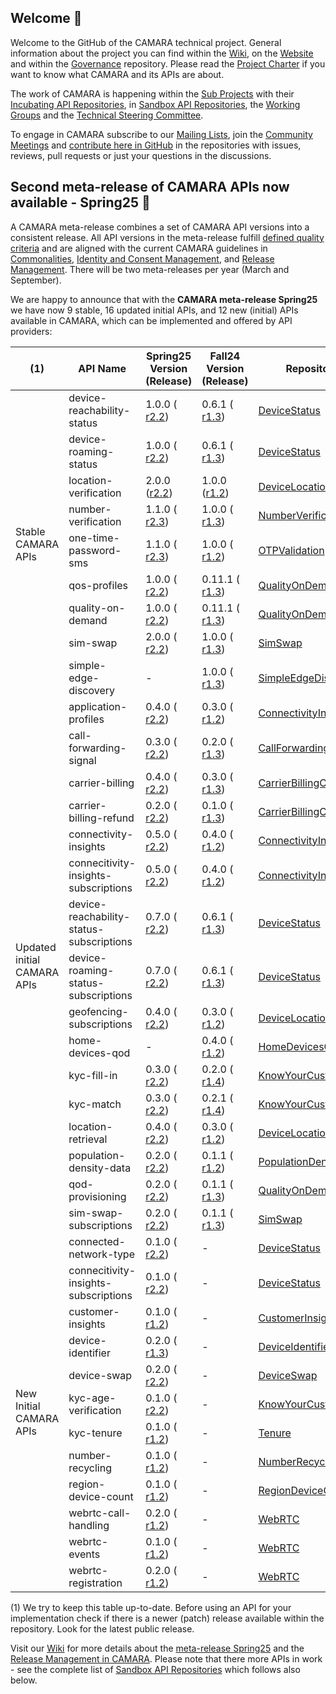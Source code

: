 ## Welcome 👋

Welcome to the GitHub of the CAMARA technical project. General information about the project you can find within the [Wiki](https://lf-camaraproject.atlassian.net/wiki/x/AgDe), on the [Website](https://camaraproject.org) and within the [Governance](https://github.com/camaraproject/Governance) repository. Please read the [Project Charter](https://github.com/camaraproject/Governance/blob/main/ProjectCharter.md) if you want to know what CAMARA and its APIs are about.

The work of CAMARA is happening within the [Sub Projects](https://lf-camaraproject.atlassian.net/wiki/x/NQ7e) with their [Incubating API Repositories](https://github.com/search?q=topic%3Aincubating-api-repository+org%3Acamaraproject&type=Repositories), in [Sandbox API Repositories](https://github.com/search?q=topic%3Asandbox-api-repository+org%3Acamaraproject&type=Repositories),
the [Working Groups](https://github.com/search?q=topic%3Aworkinggroup+org%3Acamaraproject&type=Repositories) and the [Technical Steering Committee](https://wiki.camaraproject.org/display/CAM/Technical+Steering+Committee).

To engage in CAMARA subscribe to our [Mailing Lists](https://lists.camaraproject.org/g/all/subgroups), join the [Community Meetings](https://zoom-lfx.platform.linuxfoundation.org/meetings/telcoapi?view=week) and
[contribute here in GitHub](https://github.com/camaraproject/Governance/blob/main/CONTRIBUTING.md) in the repositories with issues, reviews, pull requests or just your questions in the discussions.

## Second meta-release of CAMARA APIs now available - Spring25 🚀

A CAMARA meta-release combines a set of CAMARA API versions into a consistent release. All API versions in the meta-release fulfill [defined quality criteria](https://github.com/camaraproject/ReleaseManagement/blob/main/documentation/API-Readiness-Checklist.md) and are aligned with the current CAMARA guidelines in [Commonalities](https://github.com/camaraproject/Commonalities), [Identity and Consent Management](https://github.com/camaraproject/IdentityAndConsentManagement), and [Release Management](https://github.com/camaraproject/ReleaseManagement). There will be two meta-releases per year (March and September).

We are happy to announce that with the **CAMARA meta-release Spring25** we have now 9 stable, 16 updated initial APIs, and 12 new (initial) APIs available in CAMARA, which can be implemented and offered by API providers:

<!-- ![Overview of the 25 APIs within the CAMARA Fall24 meta-release](/profile/images/CAMARA_Meta-release_Fall24.png) -->

<table>
    <thead>
        <tr>
            <th>(1)</th>
            <th>API Name</th>
            <th>Spring25<br>Version (Release)</th>
            <th>Fall24<br>Version (Release)</th>
            <th>Repository</th>
        </tr>
    </thead>
    <tbody>
        <tr>
            <td rowspan=9>Stable<br>CAMARA APIs</td>
            <td>device-reachability-status</td>
            <td>1.0.0 ( <a href="https://github.com/camaraproject/DeviceStatus/releases/tag/r2.2">r2.2</a>)</td>
            <td>0.6.1 ( <a href="https://github.com/camaraproject/DeviceStatus/releases/tag/r1.3">r1.3</a>)</td>
            <td><a href="https://github.com/camaraproject/DeviceStatus">DeviceStatus</a></td>
        </tr>
        <tr>
            <td>device-roaming-status</td>
            <td>1.0.0 ( <a href="https://github.com/camaraproject/DeviceStatus/releases/tag/r2.2">r2.2</a>)</td>
            <td>0.6.1 ( <a href="https://github.com/camaraproject/DeviceStatus/releases/tag/r1.3">r1.3</a>)</td>
            <td><a href="https://github.com/camaraproject/DeviceStatus">DeviceStatus</a></td>
        </tr>
        <tr>
            <td>location-verification</td>
            <td>2.0.0 (<a href="https://github.com/camaraproject/DeviceLocation/releases/tag/r2.2">r2.2</a>)</td>
            <td>1.0.0 (<a href="https://github.com/camaraproject/DeviceLocation/releases/tag/r1.2">r1.2</a>)</td>
            <td><a href="https://github.com/camaraproject/DeviceLocation">DeviceLocation</a></td>
        </tr>
        <tr>
            <td>number-verification</td>
            <td>1.1.0 ( <a href="https://github.com/camaraproject/NumberVerification/releases/tag/r2.3">r2.3</a>)</td>
            <td>1.0.0 ( <a href="https://github.com/camaraproject/NumberVerification/releases/tag/r1.3">r1.3</a>)</td>
            <td><a href="https://github.com/camaraproject/NumberVerification">NumberVerification</a></td>
        </tr>
        <tr>
            <td>one-time-password-sms</td>
            <td>1.1.0 ( <a href="https://github.com/camaraproject/OTPValidation/releases/tag/r2.3">r2.3</a>)</td>
            <td>1.0.0 ( <a href="https://github.com/camaraproject/OTPValidation/releases/tag/r1.2">r1.2</a>)</td>
            <td><a href="https://github.com/camaraproject/OTPValidation">OTPValidation</a></td>
        </tr>
        <tr>
            <td>qos-profiles</td>
            <td>1.0.0 ( <a href="https://github.com/camaraproject/QualityOnDemand/releases/tag/r2.2">r2.2</a>)</td>
            <td>0.11.1 ( <a href="https://github.com/camaraproject/QualityOnDemand/releases/tag/r1.3">r1.3</a>)</td>
            <td><a href="https://github.com/camaraproject/QualityOnDemand">QualityOnDemand</a></td>
        </tr>
        <tr>
            <td>quality-on-demand</td>
            <td>1.0.0 ( <a href="https://github.com/camaraproject/QualityOnDemand/releases/tag/r2.2">r2.2</a>)</td>
            <td>0.11.1 ( <a href="https://github.com/camaraproject/QualityOnDemand/releases/tag/r1.3">r1.3</a>)</td>
            <td><a href="https://github.com/camaraproject/QualityOnDemand">QualityOnDemand</a></td>
        </tr>
        <tr>
            <td>sim-swap</td>
            <td>2.0.0 ( <a href="https://github.com/camaraproject/SimSwap/releases/tag/r2.2">r2.2</a>)</td>
            <td>1.0.0 ( <a href="https://github.com/camaraproject/SimSwap/releases/tag/r1.3">r1.3</a>)</td>
            <td><a href="https://github.com/camaraproject/SimSwap">SimSwap</a></td>
        </tr>
        <tr>
            <td>simple-edge-discovery</td>
            <td>-</td>
            <td>1.0.0 ( <a href="https://github.com/camaraproject/SimpleEdgeDiscovery/releases/tag/r1.3">r1.3</a>)</td>
            <td><a href="https://github.com/camaraproject/SimpleEdgeDiscovery">SimpleEdgeDiscovery</a></td>
        </tr>
        <tr>
            <td rowspan=16>Updated initial<br>CAMARA APIs</td>
            <td>application-profiles</td>
            <td>0.4.0 ( <a href="https://github.com/camaraproject/ConnectivityInsights/releases/tag/r2.2">r2.2</a>)</td>
            <td>0.3.0 ( <a href="https://github.com/camaraproject/ConnectivityInsights/releases/tag/r1.2">r1.2</a>)</td>
            <td><a href="https://github.com/camaraproject/ConnectivityInsights">ConnectivityInsights</a></td>
        </tr>
        <tr>
            <td>call-forwarding-signal</td>
            <td>0.3.0 ( <a href="https://github.com/camaraproject/CallForwardingSignal/releases/tag/r2.2">r2.2</a>)</td>
            <td>0.2.0 ( <a href="https://github.com/camaraproject/CallForwardingSignal/releases/tag/r1.3">r1.3</a>)</td>
            <td><a href="https://github.com/camaraproject/CallForwardingSignal">CallForwardingSignal</a></td>
        </tr>
        <tr>
            <td>carrier-billing</td>
            <td>0.4.0 ( <a href="https://github.com/camaraproject/CarrierBillingCheckOut/releases/tag/r2.2">r2.2</a>)</td>
            <td>0.3.0 ( <a href="https://github.com/camaraproject/CarrierBillingCheckOut/releases/tag/r1.3">r1.3</a>)</td>
            <td><a href="https://github.com/camaraproject/CarrierBillingCheckOut">CarrierBillingCheckOut</a></td>
        </tr>
        <tr>
            <td>carrier-billing-refund</td>
            <td>0.2.0 ( <a href="https://github.com/camaraproject/CarrierBillingCheckOut/releases/tag/r2.2">r2.2</a>)</td>
            <td>0.1.0 ( <a href="https://github.com/camaraproject/CarrierBillingCheckOut/releases/tag/r1.3">r1.3</a>)</td>
            <td><a href="https://github.com/camaraproject/CarrierBillingCheckOut">CarrierBillingCheckOut</a></td>
        </tr>
        <tr>
            <td>connectivity-insights</td>
            <td>0.5.0 ( <a href="https://github.com/camaraproject/ConnectivityInsights/releases/tag/r2.2">r2.2</a>)</td>
            <td>0.4.0 ( <a href="https://github.com/camaraproject/ConnectivityInsights/releases/tag/r1.2">r1.2</a>)</td>
            <td><a href="https://github.com/camaraproject/ConnectivityInsights">ConnectivityInsights</a></td>
        </tr>
        <tr>
            <td>connecitivity-insights-subscriptions</td>
            <td>0.5.0 ( <a href="https://github.com/camaraproject/ConnectivityInsights/releases/tag/r2.2">r2.2</a>)</td>
            <td>0.4.0 ( <a href="https://github.com/camaraproject/ConnectivityInsights/releases/tag/r1.2">r1.2</a>)</td>
            <td><a href="https://github.com/camaraproject/ConnectivityInsights">ConnectivityInsights</a></td>
        </tr>
        <tr>
            <td>device-reachability-status-subscriptions</td>
            <td>0.7.0 ( <a href="https://github.com/camaraproject/DeviceStatus/releases/tag/r2.2">r2.2</a>)</td>
            <td>0.6.1 ( <a href="https://github.com/camaraproject/DeviceStatus/releases/tag/r1.3">r1.3</a>)</td>
            <td><a href="https://github.com/camaraproject/DeviceStatus">DeviceStatus</a></td>
        </tr>
        <tr>
            <td>device-roaming-status-subscriptions</td>
            <td>0.7.0 ( <a href="https://github.com/camaraproject/DeviceStatus/releases/tag/r1.3">r2.2</a>)</td>
            <td>0.6.1 ( <a href="https://github.com/camaraproject/DeviceStatus/releases/tag/r1.3">r1.3</a>)</td>
            <td><a href="https://github.com/camaraproject/DeviceStatus">DeviceStatus</a></td>
        </tr>
        <tr>
            <td>geofencing-subscriptions</td>
            <td>0.4.0 ( <a href="https://github.com/camaraproject/DeviceLocation/releases/tag/r2.2">r2.2</a>)</td>
            <td>0.3.0 ( <a href="https://github.com/camaraproject/DeviceLocation/releases/tag/r1.2">r1.2</a>)</td>
            <td><a href="https://github.com/camaraproject/DeviceLocation ">DeviceLocation</a></td>
        </tr>
        <tr>
            <td>home-devices-qod</td>
            <td>-</td>
            <td>0.4.0 ( <a href="https://github.com/camaraproject/HomeDevicesQoD/releases/tag/r1.2">r1.2</a>)</td>
            <td><a href="https://github.com/camaraproject/HomeDevicesQoD">HomeDevicesQoD</a></td>
        </tr>
        <tr>
            <td>kyc-fill-in</td>
            <td>0.3.0 ( <a href="https://github.com/camaraproject/KnowYourCustomer/releases/tag/r2.2">r2.2</a>)</td>
            <td>0.2.0 ( <a href="https://github.com/camaraproject/KnowYourCustomer/releases/tag/r1.4">r1.4</a>)</td>
            <td><a href="https://github.com/camaraproject/KnowYourCustomer">KnowYourCustomer</a></td>
        </tr>
        <tr>
            <td>kyc-match</td>
            <td>0.3.0 ( <a href="https://github.com/camaraproject/KnowYourCustomer/releases/tag/r2.2">r2.2</a>)</td>
            <td>0.2.1 ( <a href="https://github.com/camaraproject/KnowYourCustomer/releases/tag/r1.4">r1.4</a>)</td>
            <td><a href="https://github.com/camaraproject/KnowYourCustomer">KnowYourCustomer</a></td>
        </tr>
        <tr>
            <td>location-retrieval</td>
            <td>0.4.0 ( <a href="https://github.com/camaraproject/DeviceLocation/releases/tag/r2.2">r2.2</a>)</td>
            <td>0.3.0 ( <a href="https://github.com/camaraproject/DeviceLocation/releases/tag/r1.2">r1.2</a>)</td>
            <td><a href="https://github.com/camaraproject/DeviceLocation">DeviceLocation</a></td>
        </tr>
        <tr>
            <td>population-density-data</td>
            <td>0.2.0 ( <a href="https://github.com/camaraproject/PopulationDensityData/releases/tag/r2.2">r2.2</a>)</td>
            <td>0.1.1 ( <a href="https://github.com/camaraproject/PopulationDensityData/releases/tag/r1.2">r1.2</a>)</td>
            <td><a href="https://github.com/camaraproject/PopulationDensityData">PopulationDensityData</a></td>
        </tr>
        <tr>
            <td>qod-provisioning</td>
            <td>0.2.0 ( <a href="https://github.com/camaraproject/QualityOnDemand/releases/tag/r2.2">r2.2</a>)</td>
            <td>0.1.1 ( <a href="https://github.com/camaraproject/QualityOnDemand/releases/tag/r1.3">r1.3</a>)</td>
            <td><a href="https://github.com/camaraproject/QualityOnDemand">QualityOnDemand</a></td>
        </tr>
        <tr>
            <td>sim-swap-subscriptions</td>
            <td>0.2.0 ( <a href="https://github.com/camaraproject/SimSwap/releases/tag/r1.3">r2.2</a>)</td>
            <td>0.1.1 ( <a href="https://github.com/camaraproject/SimSwap/releases/tag/r1.3">r1.3</a>)</td>
            <td><a href="https://github.com/camaraproject/SimSwap">SimSwap </a></td>
        </tr>
        <tr>
            <td rowspan=12>New Initial<br>CAMARA APIs</td>
            <td>connected-network-type</td>
            <td>0.1.0 ( <a href="https://github.com/camaraproject/DeviceStatus/releases/tag/r2.2">r2.2</a>)</td>
            <td>-</td>
            <td><a href="https://github.com/camaraproject/DeviceStatus">DeviceStatus</a></td>
        </tr>
        <tr>
            <td>connecitivity-insights-subscriptions</td>
            <td>0.1.0 ( <a href="https://github.com/camaraproject/DeviceStatus/releases/tag/r2.2">r2.2</a>)</td>
            <td>-</td>
            <td><a href="https://github.com/camaraproject/DeviceStatus">DeviceStatus</a></td>
        </tr>
        <tr>
            <td>customer-insights</td>
            <td>0.1.0 ( <a href="https://github.com/camaraproject/CustomerInsights/releases/tag/r1.2">r1.2</a>)</td>
            <td>-</td>
            <td><a href="https://github.com/camaraproject/CustomerInsights">CustomerInsights</a></td>
        </tr>
        <tr>
            <td>device-identifier</td>
            <td>0.2.0 ( <a href="https://github.com/camaraproject/DeviceIdentifier/releases/tag/r1.3">r1.3</a>)</td>
            <td>-</td>
            <td><a href="https://github.com/camaraproject/DeviceIdentifier">DeviceIdentifier</a></td>
        </tr>
        <tr>
            <td>device-swap</td>
            <td>0.2.0 ( <a href="https://github.com/camaraproject/DeviceSwap/releases/tag/r2.2">r2.2</a>)</td>
            <td>-</td>
            <td><a href="https://github.com/camaraproject/DeviceSwap">DeviceSwap</a></td>
        </tr>
        <tr>
            <td>kyc-age-verification</td>
            <td>0.1.0 ( <a href="https://github.com/camaraproject/KnowYourCustomer/releases/tag/r2.2">r2.2</a>)</td>
            <td>-</td>
            <td><a href="https://github.com/camaraproject/KnowYourCustomer">KnowYourCustomer</a></td>
        </tr>
        <tr>
            <td>kyc-tenure</td>
            <td>0.1.0 ( <a href="https://github.com/camaraproject/Tenure/releases/tag/r1.2">r1.2</a>)</td>
            <td>-</td>
            <td><a href="https://github.com/camaraproject/Tenure">Tenure</a></td>
        </tr>
        <tr>
            <td>number-recycling</td>
            <td>0.1.0 ( <a href="https://github.com/camaraproject/NumberRecycling/releases/tag/r1.2">r1.2</a>)</td>
            <td>-</td>
            <td><a href="https://github.com/camaraproject/NumberRecycling">NumberRecycling</a></td>
        </tr>
        <tr>
            <td>region-device-count</td>
            <td>0.1.0 ( <a href="https://github.com/camaraproject/RegionDeviceCount/releases/tag/r1.2">r1.2</a>)</td>
            <td>-</td>
            <td><a href="https://github.com/camaraproject/RegionDeviceCount">RegionDeviceCount</a></td>
        </tr>
        <tr>
            <td>webrtc-call-handling</td>
            <td>0.2.0 ( <a href="https://github.com/camaraproject/WebRTC/releases/tag/r1.2">r1.2</a>)</td>
            <td>-</td>
            <td><a href="https://github.com/camaraproject/WebRTC">WebRTC</a></td>
        </tr>
        <tr>
            <td>webrtc-events</td>
            <td>0.1.0 ( <a href="https://github.com/camaraproject/WebRTC/releases/tag/r1.2">r1.2</a>)</td>
            <td>-</td>
            <td><a href="https://github.com/camaraproject/WebRTC">WebRTC</a></td>
        </tr>
        <tr>
            <td>webrtc-registration</td>
            <td>0.2.0 ( <a href="https://github.com/camaraproject/WebRTC/releases/tag/r1.2">r1.2</a>)</td>
            <td>-</td>
            <td><a href="https://github.com/camaraproject/WebRTC">WebRTC</a></td>
        </tr>
    </tbody>
</table>

(1) We try to keep this table up-to-date. Before using an API for your implementation check if there is a newer (patch) release available within the repository. Look for the latest public release.

Visit our [Wiki](https://lf-camaraproject.atlassian.net/wiki/spaces/CAM/overview?mode=global) for more details about the [meta-release Spring25](https://lf-camaraproject.atlassian.net/wiki/x/US7e) and the [Release Management in CAMARA](https://lf-camaraproject.atlassian.net/wiki/x/US7e). Please note that there more APIs in work - see the complete list of [Sandbox API Repositories](https://github.com/search?q=topic%3Asandbox-api-repository+org%3Acamaraproject&type=Repositories) which follows also below.
